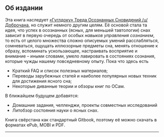 ## Об издании

Эта книга наследует [«Гуглдоку» Треда Осознанных Сновидений /u/ Доброчана](http://goo.gl/NE4e5V), но служит немного другим целям. Её основой стала та идея, что успех в осознанных (ясных, для меньшей тавтологии) снах зависит в первую очередь от особых *навыков управления сознанием*, то есть от целого множества сложно описуемых умений расслабляться, сомневаться, ощущать иллюзорные предметы сна,  менять отношение к образу, вспоминать ускользающее, настраивать восприятие и внимание – иными словами, умело лавировать в состояниях сознания, которые чужды нашему повседневному опыту.
Пока что здесь есть  

* Краткий FAQ и список полезных материалов;
* Переводы зарубежных статей и наиболее популярных новых техник для достижения ясного сна;
* Некоторые диванные теории и обзоры книг по ОСам.

В ближайшем будущем добавятся:

* Домашние задания, челленджи, проекты совместных исследований 
* Литобзор состояния науки о ясных снах.

Книга свёрстана как стандартный Gitbook, поэтому её можно скачать в форматах ePub, MOBI и PDF.

----